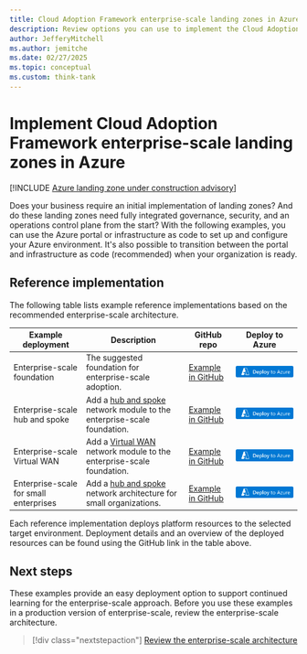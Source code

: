 ```yaml
---
title: Cloud Adoption Framework enterprise-scale landing zones in Azure
description: Review options you can use to implement the Cloud Adoption Framework for Azure enterprise-scale architecture.
author: JefferyMitchell
ms.author: jemitche
ms.date: 02/27/2025
ms.topic: conceptual
ms.custom: think-tank
---
```


# Implement Cloud Adoption Framework enterprise-scale landing zones in Azure

[!INCLUDE [Azure landing zone under construction advisory](~/../includes/landing-zone-under-construction.md)]

Does your business require an initial implementation of landing zones? And do these landing zones need fully integrated governance, security, and an operations control plane from the start? With the following examples, you can use the Azure portal or infrastructure as code to set up and configure your Azure environment. It's also possible to transition between the portal and infrastructure as code (recommended) when your organization is ready.

## Reference implementation

The following table lists example reference implementations based on the recommended enterprise-scale architecture.

| Example deployment | Description | GitHub repo | Deploy to Azure |
|---------|---------|---------|---------|
| Enterprise-scale foundation | The suggested foundation for enterprise-scale adoption. | [Example in GitHub][GitHub-WingTip] | [![Dta-button-wingtip]][dta-wingtip] |
| Enterprise-scale hub and spoke | Add a [hub and spoke](/azure/architecture/reference-architectures/hybrid-networking/hub-spoke) network module to the enterprise-scale foundation. | [Example in GitHub][GitHub-AdventureWorks] | [![Dta-button-adventureworks]][dta-adventureworks] |
| Enterprise-scale Virtual WAN | Add a [Virtual WAN](/azure/virtual-wan/virtual-wan-global-transit-network-architecture) network module to the enterprise-scale foundation. | [Example in GitHub][GitHub-Contoso] | [![Dta-button-Contoso]][dta-Contoso] |
| Enterprise-scale for small enterprises | Add a [hub and spoke](/azure/architecture/reference-architectures/hybrid-networking/hub-spoke) network architecture for small organizations. | [Example in GitHub][GitHub-TreyResearch] | [![Dta-button-treyresearch]][dta-treyresearch] |

Each reference implementation deploys platform resources to the selected target environment. Deployment details and an overview of the deployed resources can be found using the GitHub link in the table above.

## Next steps

These examples provide an easy deployment option to support continued learning for the enterprise-scale approach. Before you use these examples in a production version of enterprise-scale, review the enterprise-scale architecture.

> [!div class="nextstepaction"]
> [Review the enterprise-scale architecture](../landing-zone/index.md)

<!-- The following section is used to store references to external images and links to reduce maintenance overhead and enable tooltips -->

[/]: # (*******************************)
[/]: # (External image references below)
[/]: # (*******************************)

[DTA-Button-WingTip]: https://raw.githubusercontent.com/Azure/azure-quickstart-templates/master/1-CONTRIBUTION-GUIDE/images/deploytoazure.svg?sanitize=true "Deploy WingTip reference implementation (foundation) to Azure."
[DTA-Button-AdventureWorks]: https://raw.githubusercontent.com/Azure/azure-quickstart-templates/master/1-CONTRIBUTION-GUIDE/images/deploytoazure.svg?sanitize=true "Deploy AdventureWorks reference implementation (hybrid connectivity with hub and spoke) to Azure."
[DTA-Button-Contoso]: https://raw.githubusercontent.com/Azure/azure-quickstart-templates/master/1-CONTRIBUTION-GUIDE/images/deploytoazure.svg?sanitize=true "Deploy Contoso reference implementation (hybrid connectivity with virtual wan) to Azure."
[DTA-Button-TreyResearch]: https://raw.githubusercontent.com/Azure/azure-quickstart-templates/master/1-CONTRIBUTION-GUIDE/images/deploytoazure.svg?sanitize=true "Deploy TreyResearch reference implementation for small organizations to Azure."
[DTA-Button-AzureGov]: https://raw.githubusercontent.com/Azure/azure-quickstart-templates/master/1-CONTRIBUTION-GUIDE/images/deploytoazure.svg?sanitize=true "Deploy Enterprise-scale reference implementation for Azure Government."

[/]: # (**************************)
[/]: # (External link labels below)
[/]: # (**************************)

[GitHub-WingTip]: https://github.com/Azure/Enterprise-Scale/blob/main/docs/reference/wingtip/README.md
[GitHub-AdventureWorks]: https://github.com/Azure/Enterprise-Scale/blob/main/docs/reference/adventureworks/README.md
[GitHub-Contoso]: https://github.com/Azure/Enterprise-Scale/blob/main/docs/reference/contoso/Readme.md
[GitHub-TreyResearch]: https://github.com/Azure/Enterprise-Scale/blob/main/docs/reference/treyresearch/README.md
[Github-AzureGov]: https://aka.ms/enterprisescale

[DTA-WingTip]: https://portal.azure.com/#blade/Microsoft_Azure_CreateUIDef/CustomDeploymentBlade/uri/https%3A%2F%2Fraw.githubusercontent.com%2FAzure%2FEnterprise-Scale%2Fmain%2FeslzArm%2FeslzArm.json/uiFormDefinitionUri/https%3A%2F%2Fraw.githubusercontent.com%2FAzure%2FEnterprise-Scale%2Fmain%2FeslzArm%2Feslz-portal.json
[DTA-AdventureWorks]: https://portal.azure.com/#blade/Microsoft_Azure_CreateUIDef/CustomDeploymentBlade/uri/https%3A%2F%2Fraw.githubusercontent.com%2FAzure%2FEnterprise-Scale%2Fmain%2FeslzArm%2FeslzArm.json/uiFormDefinitionUri/https%3A%2F%2Fraw.githubusercontent.com%2FAzure%2FEnterprise-Scale%2Fmain%2FeslzArm%2Feslz-portal.json
[DTA-Contoso]: https://portal.azure.com/#blade/Microsoft_Azure_CreateUIDef/CustomDeploymentBlade/uri/https%3A%2F%2Fraw.githubusercontent.com%2FAzure%2FEnterprise-Scale%2Fmain%2FeslzArm%2FeslzArm.json/uiFormDefinitionUri/https%3A%2F%2Fraw.githubusercontent.com%2FAzure%2FEnterprise-Scale%2Fmain%2FeslzArm%2Feslz-portal.json
[DTA-TreyResearch]: https://portal.azure.com/#blade/Microsoft_Azure_CreateUIDef/CustomDeploymentBlade/uri/https%3A%2F%2Fraw.githubusercontent.com%2FAzure%2FEnterprise-Scale%2Fmain%2Fdocs%2Freference%2Ftreyresearch%2FarmTemplates%2Fes-lite.json/uiFormDefinitionUri/https%3A%2F%2Fraw.githubusercontent.com%2FAzure%2FEnterprise-Scale%2Fmain%2Fdocs%2Freference%2Ftreyresearch%2FarmTemplates%2Fes-portal.json
[DTA-AzureGov]: https://portal.azure.us/#blade/Microsoft_Azure_CreateUIDef/CustomDeploymentBlade/uri/https%3A%2F%2Fraw.githubusercontent.com%2FAzure%2FEnterprise-Scale%2Fmain%2FeslzArm%2FeslzArm.json/uiFormDefinitionUri/https%3A%2F%2Fraw.githubusercontent.com%2FAzure%2FEnterprise-Scale%2Fmain%2FeslzArm%2Feslz-portal.json
